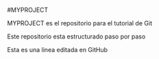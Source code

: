 #MYPROJECT 

MYPROJECT es el repositorio para el tutorial de Git 

Este repositorio esta estructurado paso por paso

Esta es una linea editada en GitHub
